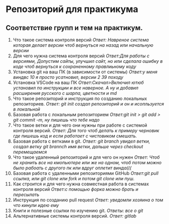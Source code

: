 # Репозиторий для практикума
## Соответствие групп и тем на практикум.

1. Что такое система контроля версий
_Ответ: Навреное система которая делает версии чтоб вернуться на назад или начальную версии_
2. Для чего нужна система контроля версий
_Ответ:Для работы с версиями, Допустим сайты, улучшил сайт, но или сделала ошибку в коде чтоб вернуться к сохраненному правлиьному коду_
3. Установка git на ваш ПК (в зависимости от системы)
_Ответ:у меня виндвс 10 я просто усатновил, версии 2 39 походу_
4. Установка VSCode на ваш ПК
_Ответ:Скачал>Включил ютюб установил по инструкции и все наверное. А ну и добавил расширения русского c шарпа, цветности и md_
5. Что такое репозиторий и инструкция по созданию локальных репозиториев.
_Ответ: git init создал репозиторий и он и исопльзуется в локальной_
6. Базовая работа с локальным репозиторием
_Ответ:git init > git add > git commit -m, ну  пишешь что тебе надо_
7. Что такое ветки и для чего они нужны при работе с системой контроля версий.
_Ответ: Для того чтоб делать к примеру черновик где пишешь код и если работает с чистовиком смешать._
8. Базовая работа с ветками в git.
_Ответ: git branch увидел ветки, создал ветку git brannch имя ветки, дальше через checkout перемещаемся_
9. Что такое удаленный репозиторий и для чего он нужен
_Ответ: Чтоб не хранить все на кмопьютере или же на одном, чтоб потом можно было рабоать с другого пк или вдруг  оплетит винда(((_
10. Базовая работа с удаленными репозиториями GitHub
_Ответ:git pull ссылка, или git clone или fork и потом git clone или пуш._
11. Как строится и для чего нужна совместная работа в системах контроля версий
_Ответ:с помощью форка можно брать и пересылать_
12. Инструкция по созданию pull request
_Ответ: уведомли хозяина о том что кинули идею ему_
13. Книги и полезные ссылки по изучению git.
_Ответы: все о git_
14. Альтернативные системы контроля версий.
_Ответ: gitlab_
